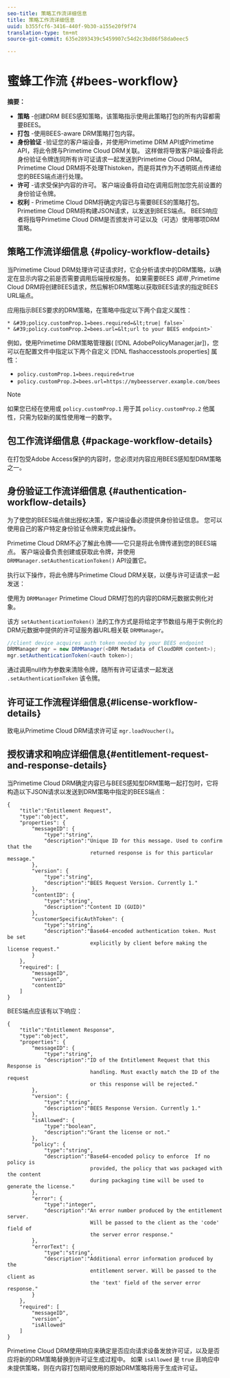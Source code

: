 ```yaml
---
seo-title: 策略工作流详细信息
title: 策略工作流详细信息
uuid: b355fcf6-3416-440f-9b30-a155e20f9f74
translation-type: tm+mt
source-git-commit: 635e2893439c5459907c54d2c3bd86f58da0eec5

---
```



# 蜜蜂工作流 {#bees-workflow}

**摘要：**

* **策略** -创建DRM BEES感知策略，该策略指示使用此策略打包的所有内容都需要BEES。
* **打包** -使用BEES-aware DRM策略打包内容。
* **身份验证** -验证您的客户端设备，并使用Primetime DRM API或Primetime API，将此令牌与Primetime Cloud DRM关联。 这样做将导致客户端设备将此身份验证令牌连同所有许可证请求一起发送到Primetime Cloud DRM。 Primetime Cloud DRM将不处理Thistoken，而是将其作为不透明斑点传递给您的BEES端点进行处理。
* **许可** -请求受保护内容的许可。 客户端设备将自动在调用后附加您先前设置的身份验证令牌。
* **权利** - Primetime Cloud DRM将确定内容已与需要BEES的策略打包。 Primetime Cloud DRM将构建JSON请求，以发送到BEES端点。 BEES响应者将指导Primetime Cloud DRM是否颁发许可证以及（可选）使用哪项DRM策略。

## 策略工作流详细信息 {#policy-workflow-details}

当Primetime Cloud DRM处理许可证请求时，它会分析请求中的DRM策略，以确定在显示内容之前是否需要调用后端授权服务。 如果需要BEES *调用* ,Primetime Cloud DRM将创建BEES请求，然后解析DRM策略以获取BEES请求的指定BEES URL端点。

应用指示BEES要求的DRM策略，在策略中指定以下两个自定义属性：

    * &#39;policy.customProp.1=bees.required=&lt;true| false>`
    * &#39;policy.customProp.2=bees.url=&lt;url to your BEES endpoint>`

<!--<a id="example_F617FC49A4824C0CB234C92E57D876D3"></a>-->

例如，使用Primetime DRM策略管理器( [!DNL AdobePolicyManager.jar])，您可以在配置文件中指定以下两个自定义 [!DNL flashaccesstools.properties] 属性：

* `policy.customProp.1=bees.required=true`
* `policy.customProp.2=bees.url=https://mybeesserver.example.com/bees`

>[!NOTE]
>
>如果您已经在使用或 `policy.customProp.1` 用于其 `policy.customProp.2` 他属性，只需为较新的属性使用唯一的数字。

## 包工作流详细信息 {#package-workflow-details}

在打包受Adobe Access保护的内容时，您必须对内容应用BEES感知型DRM策略之一。

## 身份验证工作流详细信息 {#authentication-workflow-details}

为了使您的BEES端点做出授权决策，客户端设备必须提供身份验证信息。 您可以使用自己的客户特定身份验证令牌来完成此操作。

Primetime Cloud DRM不必了解此令牌——它只是将此令牌传递到您的BEES端点。 客户端设备负责创建或获取此令牌，并使用 `DRMManager.setAuthenticationToken()` API设置它。

执行以下操作，将此令牌与Primetime Cloud DRM关联，以便与许可证请求一起发送：

使用为 `DRMManager` Primetime Cloud DRM打包的内容的DRM元数据实例化对象。

该方 `setAuthenticationToken()` 法的工作方式是将给定字节数组与用于实例化的DRM元数据中提供的许可证服务器URL相关联 `DRMManager`。

```java
//client device acquires auth token needed by your BEES endpoint  
DRMManager mgr = new DRMManager(<DRM Metadata of CloudDRM content>);  
mgr.setAuthenticationToken(<auth token>);
```

通过调用null作为参数来清除令牌，随所有许可证请求一起发送 `.setAuthenticationToken` 该令牌。

## 许可证工作流程详细信息{#license-workflow-details}

致电从Primetime Cloud DRM请求许可证 `mgr.loadVoucher()`。

## 授权请求和响应详细信息{#entitlement-request-and-response-details}

当Primetime Cloud DRM确定内容已与BEES感知型DRM策略一起打包时，它将构造以下JSON请求以发送到DRM策略中指定的BEES端点：

```
{
    "title":"Entitlement Request",
    "type":"object",
    "properties": {
        "messageID": {
            "type":"string",
            "description":"Unique ID for this message. Used to confirm that the
                           returned response is for this particular message."
        },
        "version": {
            "type":"string",
            "description":"BEES Request Version. Currently 1."
        },
        "contentID": {
            "type":"string",
            "description":"Content ID (GUID)"
        },
        "customerSpecificAuthToken": {
            "type":"string",
            "description":"Base64-encoded authentication token. Must be set
                           explicitly by client before making the license request."
        }
    },
    "required": [
        "messageID",
        "version",
        "contentID"
    ]
}
```

BEES端点应该有以下响应：

```
{
    "title":"Entitlement Response",
    "type":"object",
    "properties": {
        "messageID": {
            "type":"string",
            "description":"ID of the Entitlement Request that this Response is
                           handling. Must exactly match the ID of the request
                           or this response will be rejected."
        },
        "version": {
            "type":"string",
            "description":"BEES Response Version. Currently 1."
        },
        "isAllowed": {
            "type":"boolean",
            "description":"Grant the license or not."
        },
        "policy": {
            "type":"string",
            "description":"Base64-encoded policy to enforce  If no policy is
                           provided, the policy that was packaged with the content
                           during packaging time will be used to generate the license."
        },
        "error": {
            "type":"integer",
            "description":"An error number produced by the entitlement server.
                           Will be passed to the client as the 'code' field of
                           the server error response."
        },
        "errorText": {
            "type":"string",
            "description":"Additional error information produced by the
                           entitlement server. Will be passed to the client as
                           the 'text' field of the server error response."
        }
    },
    "required": [
        "messageID",
        "version",
        "isAllowed"
    ]
}
```

Primetime Cloud DRM使用响应来确定是否应向请求设备发放许可证，以及是否应将新的DRM策略替换到许可证生成过程中。 如果 `isAllowed` 是 `true` 且响应中未提供策略，则在内容打包期间使用的原始DRM策略将用于生成许可证。